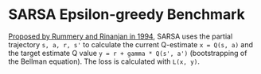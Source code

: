 # SARSA Epsilon-greedy Benchmark

[Proposed by Rummery and Rinanjan in 1994](
http://citeseerx.ist.psu.edu/viewdoc/download?doi=10.1.1.17.2539&rep=rep1&type=pdf), SARSA uses the partial trajectory `s, a, r, s'` to calculate the current Q-estimate `x = Q(s, a)` and the target estimate Q value `y = r + gamma * Q(s', a')` (bootstrapping of the Bellman equation). The loss is calculated with `L(x, y)`.